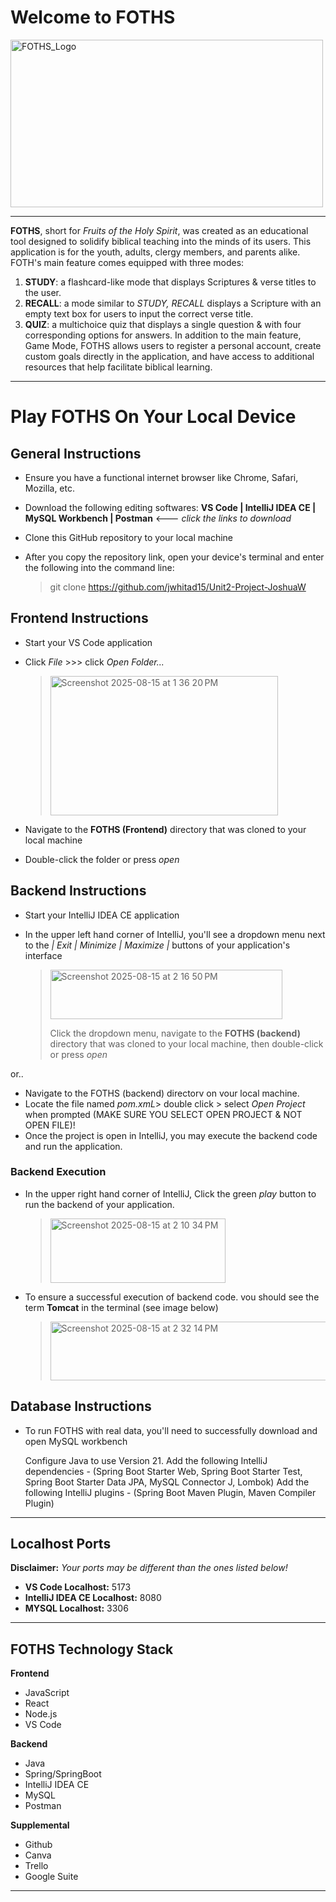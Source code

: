 # Welcome to FOTHS

<img width="500" height="268" alt="FOTHS_Logo" src="https://github.com/user-attachments/assets/d1a445c0-e039-4f1b-abc0-b75efced66a6" />

***

**FOTHS**, short for *Fruits of the Holy Spirit*, was created as an educational tool designed to solidify biblical teaching into the minds of its users. 
This application is for the youth, adults, clergy members, and parents alike.
FOTH's main feature comes equipped with three modes:
1. **STUDY**: a flashcard-like mode that displays Scriptures & verse titles to the user.
2. **RECALL**: a mode similar to *STUDY, RECALL* displays a Scripture with an empty text box for users to input the correct verse title.
3. **QUIZ**: a multichoice quiz that displays a single question & with four corresponding options for answers.
In addition to the main feature, Game Mode, FOTHS allows users to register a personal account, create custom goals directly in the application, and have access to additional resources that help facilitate biblical learning.
******

# Play FOTHS On Your Local Device

## General Instructions
* Ensure you have a functional internet browser like Chrome, Safari, Mozilla, etc.
* Download the following editing softwares: **VS Code | IntelliJ IDEA CE | MySQL Workbench | Postman** <--- *click the links to download*
* Clone this GitHub repository to your local machine
* After you copy the repository link, open your device's terminal and enter the following into the command line:
  
    > git clone https://github.com/jwhitad15/Unit2-Project-JoshuaW

## Frontend Instructions
* Start your VS Code application
* Click *File* >>> click *Open Folder...*

    > <img width="364" height="223" alt="Screenshot 2025-08-15 at 1 36 20 PM" src="https://github.com/user-attachments/assets/819ce306-fd90-4a05-a34d-50ec8b302e13" />
* Navigate to the **FOTHS (Frontend)** directory that was cloned to your local machine
* Double-click the folder or press *open*

## Backend Instructions
* Start your IntelliJ IDEA CE application
* In the upper left hand corner of IntelliJ, you'll see a dropdown menu next to the *| Exit | Minimize | Maximize |* buttons of your application's interface
  
    > <img width="371" height="79" alt="Screenshot 2025-08-15 at 2 16 50 PM" src="https://github.com/user-attachments/assets/9b58a05b-7ceb-43c5-8ace-cca3c39ba913" />
    >
    > Click the dropdown menu, navigate to the **FOTHS (backend)** directory that was cloned to your local machine, then double-click or press *open*
    
or..

* Navigate to the FOTHS (backend) directorv on vour local machine.
* Locate the file named *pom.xmL*> double click > select *Open Project* when prompted (MAKE SURE YOU SELECT OPEN PROJECT & NOT OPEN FILE)!
* Once the project is open in IntelliJ, you may execute the backend code and run the application.
  
### Backend Execution
* In the upper right hand corner of IntelliJ, Click the green *play* button to run the backend of your application.
    > <img width="280" height="103" alt="Screenshot 2025-08-15 at 2 10 34 PM" src="https://github.com/user-attachments/assets/885ec1e0-c537-4d68-b28e-5b963c99b15f" />
    
* To ensure a successful execution of backend code. vou should see the term **Tomcat** in the terminal (see image below)
    > <img width="1912" height="94" alt="Screenshot 2025-08-15 at 2 32 14 PM" src="https://github.com/user-attachments/assets/ce84fbfb-2781-4057-a613-e7eca21d4177" />



## Database Instructions
* To run FOTHS with real data, you'll need to successfully download and open MySQL workbench


  Configure Java to use Version 21.
  Add the following IntelliJ dependencies - (Spring Boot Starter Web, Spring Boot Starter Test, Spring Boot Starter Data JPA, MySQL Connector J, Lombok)
  Add the following IntelliJ plugins - (Spring Boot Maven Plugin, Maven Compiler Plugin)
***

## Localhost Ports
**Disclaimer:** *Your ports may be different than the ones listed below!*
* **VS Code Localhost:** 5173
* **IntelliJ IDEA CE Localhost:** 8080
* **MYSQL Localhost:** 3306

***

## FOTHS Technology Stack

**Frontend**
* JavaScript
* React
* Node.js
* VS Code

**Backend**
* Java
* Spring/SpringBoot
* IntelliJ IDEA CE
* MySQL
* Postman

**Supplemental**
* Github
* Canva
* Trello
* Google Suite

***

